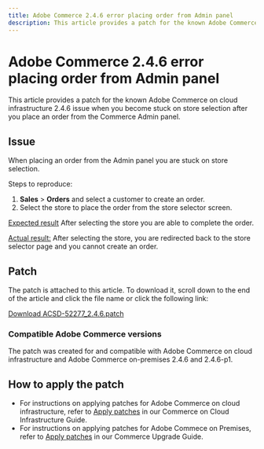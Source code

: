 ```yaml
---
title: Adobe Commerce 2.4.6 error placing order from Admin panel
description: This article provides a patch for the known Adobe Commerce on cloud infrastructure 2.4.6 issue when you become stuck on store selection after you place an order from the Commerce Admin panel.
---
```


# Adobe Commerce 2.4.6 error placing order from Admin panel

This article provides a patch for the known Adobe Commerce on cloud infrastructure 2.4.6 issue when you become stuck on store selection after you place an order from the Commerce Admin panel.

## Issue

When placing an order from the Admin panel you are stuck on store selection.

Steps to reproduce:

1. **Sales** > **Orders** and select a customer to create an order.
2. Select the store to place the order from the store selector screen.

<u>Expected result</u>
After selecting the store you are able to complete the order.

<u>Actual result:</u>
After selecting the store, you are redirected back to the store selector page and you cannot create an order.

## Patch

The patch is attached to this article. To download it, scroll down to the end of the article and click the file name or click the following link:

 [Download ACSD-52277_2.4.6.patch](/assets/ACSD-52277_2.4.6.patch)

### Compatible Adobe Commerce versions

The patch was created for and compatible with Adobe Commerce on cloud infrastructure and Adobe Commerce on-premises 2.4.6 and 2.4.6-p1.

## How to apply the patch

* For instructions on applying patches for Adobe Commerce on cloud infrastructure, refer to [Apply patches](/docs/commerce-cloud-service/user-guide/develop/upgrade/apply-patches.html) in our Commerce on Cloud Infrastructure Guide. 
* For instructions on applying patches for Adobe Commece on Premises, refer to [Apply patches](/docs/commerce-operations/upgrade-guide/patches/apply.html?lang=en#composer) in our Commerce Upgrade Guide.

